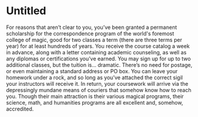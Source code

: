 # Untitled

For reasons that aren’t clear to you, you’ve been granted a permanent scholarship for the correspondence program of the world's foremost college of magic, good for two classes a term (there are three terms per year) for at least hundreds of years. You receive the course catalog a week in advance, along with a letter containing academic counseling, as well as any diplomas or certifications you’ve earned. You may sign up for up to two additional classes, but the tuition is… dramatic. There’s no need for postage, or even maintaining a standard address or PO box. You can leave your homework under a rock, and so long as you’ve attached the correct sigil your instructors will receive it. In return, your coursework will arrive via the depressingly mundane means of couriers that somehow know how to reach you. Though their main attraction is their various magical programs, their science, math, and humanities programs are all excellent and, somehow, accredited.
